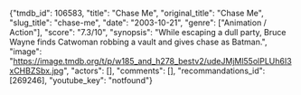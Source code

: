 {"tmdb_id": 106583, "title": "Chase Me", "original_title": "Chase Me", "slug_title": "chase-me", "date": "2003-10-21", "genre": ["Animation / Action"], "score": "7.3/10", "synopsis": "While escaping a dull party, Bruce Wayne finds Catwoman robbing a vault and gives chase as Batman.", "image": "https://image.tmdb.org/t/p/w185_and_h278_bestv2/udeJMjMl55olPLUh6I3xCHBZSbx.jpg", "actors": [], "comments": [], "recommandations_id": [269246], "youtube_key": "notfound"}